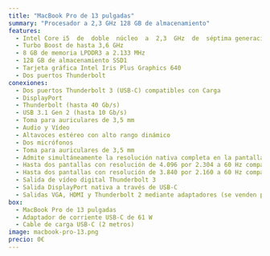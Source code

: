 ```yaml
---
title: "MacBook Pro de 13 pulgadas"
summary: "Procesador a 2,3 GHz 128 GB de almacenamiento"
features:
  - Intel Core i5  de  doble  núcleo  a  2,3  GHz  de  séptima generación
  - Turbo Boost de hasta 3,6 GHz
  - 8 GB de memoria LPDDR3 a 2.133 MHz
  - 128 GB de almacenamiento SSD1
  - Tarjeta gráfica Intel Iris Plus Graphics 640
  - Dos puertos Thunderbolt
conexiones:
  - Dos puertos Thunderbolt 3 (USB-C) compatibles con Carga
  - DisplayPort
  - Thunderbolt (hasta 40 Gb/s)
  - USB 3.1 Gen 2 (hasta 10 Gb/s)
  - Toma para auriculares de 3,5 mm
  - Audio y Vídeo
  - Altavoces estéreo con alto rango dinámico
  - Dos micrófonos
  - Toma para auriculares de 3,5 mm
  - Admite simultáneamente la resolución nativa completa en la pantalla integrada compatible con millones de colores y Una pantalla con resolución de 5.120 por 2.880 a 60 Hz compatible con más de mil millones de colores
  - Hasta dos pantallas con resolución de 4.096 por 2.304 a 60 Hz compatibles con millones de colores
  - Hasta dos pantallas con resolución de 3.840 por 2.160 a 60 Hz compatibles con millones de colores
  - Salida de vídeo digital Thunderbolt 3
  - Salida DisplayPort nativa a través de USB-C
  - Salidas VGA, HDMI y Thunderbolt 2 mediante adaptadores (se venden por separado)
box:
  - MacBook Pro de 13 pulgadas
  - Adaptador de corriente USB-C de 61 W
  - Cable de carga USB-C (2 metros)
image: macbook-pro-13.png
precio: 0€
---
```

